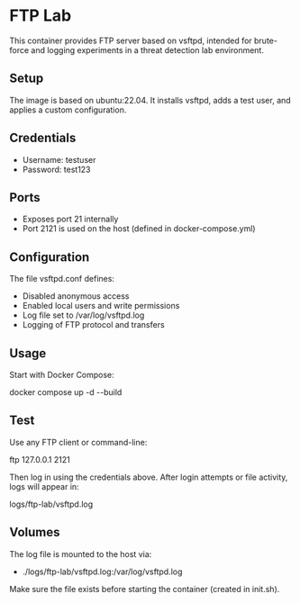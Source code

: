 # FTP Lab

This container provides FTP server based on vsftpd, intended for brute-force and logging experiments in a threat detection lab environment.

## Setup

The image is based on ubuntu:22.04. It installs vsftpd, adds a test user, and applies a custom configuration.

## Credentials
- Username: testuser
- Password: test123

## Ports
- Exposes port 21 internally
- Port 2121 is used on the host (defined in docker-compose.yml)

## Configuration

The file vsftpd.conf defines:
- Disabled anonymous access
- Enabled local users and write permissions
- Log file set to /var/log/vsftpd.log
- Logging of FTP protocol and transfers

## Usage

Start with Docker Compose:

docker compose up -d --build

## Test

Use any FTP client or command-line:

ftp 127.0.0.1 2121

Then log in using the credentials above. After login attempts or file activity, logs will appear in:

logs/ftp-lab/vsftpd.log

## Volumes

The log file is mounted to the host via:

- ./logs/ftp-lab/vsftpd.log:/var/log/vsftpd.log

Make sure the file exists before starting the container (created in init.sh).
